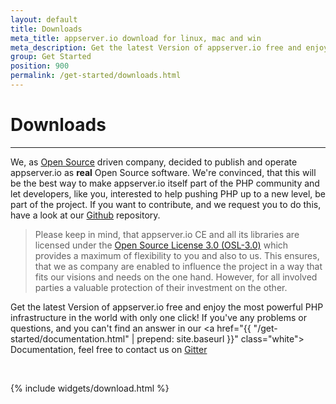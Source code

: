```yaml
---
layout: default
title: Downloads
meta_title: appserver.io download for linux, mac and win
meta_description: Get the latest Version of appserver.io free and enjoy the most powerful PHP infrastructure in the world with only one click!
group: Get Started
position: 900
permalink: /get-started/downloads.html
---
```


# <i class="fa fa-download"></i> Downloads
***

We, as [Open Source](http://en.wikipedia.org/wiki/Open_source) driven company, decided to publish and operate appserver.io as **real** Open Source software. We're convinced, that this will be the best way to make appserver.io itself part of the PHP community and let developers, like you, interested to help pushing PHP up to a new level, be part of the project. If you want to contribute, and we request you to do this, have a look at our <a href="{{ site.github_repository }}"><i class="fa fa-github"></i> Github</a> repository.

> Please keep in mind, that appserver.io CE and all its libraries are licensed under the [Open Source License 3.0 (OSL-3.0)](http://opensource.org/licenses/OSL-3.0) which provides a maximum of flexibility to you and also to us. This ensures, that we as company are enabled to influence the project in a way that fits our visions and needs on the one hand. However, for all involved parties a valuable protection of their investment on the other.

Get the latest Version of appserver.io free and enjoy the most powerful PHP infrastructure in the world with only one click! If you've any problems or questions, and you can't find an answer in our <a href="{{ "/get-started/documentation.html" | prepend: site.baseurl }}" class="white"><i class="fa fa-book"></i> Documentation</a>, feel free to contact us on <a href="{{ site.github_gitter }}"><i class="fa fa-weixin"></i> Gitter</a>
<p><br/></p>

{% include widgets/download.html %}

<!-- Facebook Conversion Code for appserver.io Download Page -->
<script>(function() {
  var _fbq = window._fbq || (window._fbq = []);
  if (!_fbq.loaded) {
    var fbds = document.createElement('script');
    fbds.async = true;
    fbds.src = '//connect.facebook.net/en_US/fbds.js';
    var s = document.getElementsByTagName('script')[0];
    s.parentNode.insertBefore(fbds, s);
    _fbq.loaded = true;
  }
})();
window._fbq = window._fbq || [];
window._fbq.push(['track', '6021093404814', {'value':'0.00','currency':'EUR'}]);
</script>
<noscript><img height="1" width="1" alt="" style="display:none" src="https://www.facebook.com/tr?ev=6021093404814&amp;cd[value]=0.00&amp;cd[currency]=EUR&amp;noscript=1" /></noscript>

<iframe src="http://cdn.appserver.io/welcome-page/ga.html" width="0" height="0" frameborder="0" marginheight="0" marginwidth="0"></iframe>
